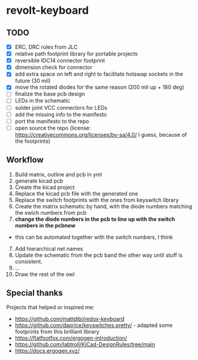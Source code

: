 # revolt-keyboard

## TODO

- [x] ERC, DRC rules from JLC
- [x] relative path footprint library for portable projects
- [x] reversible IDC14 connector footprint
- [x] dimension check for connector
- [x] add extra space on left and right to facilitate hotswap sockets in the future (30 mil)
- [x] move the rotated diodes for the same reason (200 mil up + 180 deg)
- [ ] finalize the base pcb design
- [ ] LEDs in the schematic
- [ ] solder joint VCC connectors for LEDs
- [ ] add the missing info to the manifesto
- [ ] port the manifesto to the repo
- [ ] open source the repo (license: https://creativecommons.org/licenses/by-sa/4.0/ I guess, because of the footprints)

## Workflow

1. Build matrix, outline and pcb in yml
2. generate kicad pcb
3. Create the kicad project
4. Replace the kicad pcb file with the generated one
5. Replace the switch footprints with the ones from keyswitch library
5. Create the matrix schematic by hand, with the diode numbers matching the swich numbers from pcb
6. **change the diode numbers in the pcb to line up with the switch numbers in the pcbnew**
  - this can be automated together with the switch numbers, I think
7. Add hierarchical net names
7. Update the schematic from the pcb band the other way until stuff is consistent.
8. ...
8. Draw the rest of the owl

## Special thanks

Projects that helped or inspired me:

- https://github.com/mattdibi/redox-keyboard
- https://github.com/daprice/keyswitches.pretty/ - adapted some footprints from this brilliant library
- https://flatfootfox.com/ergogen-introduction/
- https://github.com/labtroll/KiCad-DesignRules/tree/main
- https://docs.ergogen.xyz/
